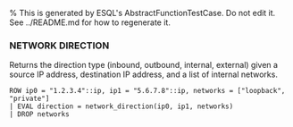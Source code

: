% This is generated by ESQL's AbstractFunctionTestCase. Do not edit it. See ../README.md for how to regenerate it.

### NETWORK DIRECTION
Returns the direction type (inbound, outbound, internal, external) given a source IP address, destination IP address, and a list of internal networks.

```esql
ROW ip0 = "1.2.3.4"::ip, ip1 = "5.6.7.8"::ip, networks = ["loopback", "private"]
| EVAL direction = network_direction(ip0, ip1, networks)
| DROP networks
```
